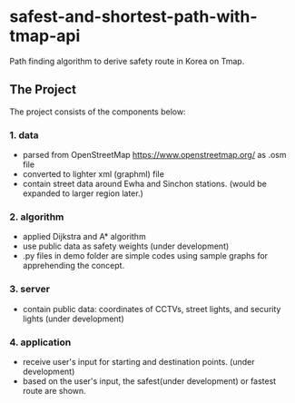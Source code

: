 # safest-and-shortest-path-with-tmap-api
Path finding algorithm to derive safety route in Korea on Tmap.

## The Project
The project consists of the components below:

### 1. data
- parsed from OpenStreetMap https://www.openstreetmap.org/ as .osm file
- converted to lighter xml (graphml) file  
- contain street data around Ewha and Sinchon stations. (would be expanded to larger region later.)

### 2. algorithm
- applied Dijkstra and A* algorithm
- use public data as safety weights (under development)
- .py files in demo folder are simple codes using sample graphs for apprehending the concept.

### 3. server
- contain public data: coordinates of CCTVs, street lights, and security lights (under development)

### 4. application
- receive user's input for starting and destination points. (under development)
- based on the user's input, the safest(under development) or fastest route are shown.
